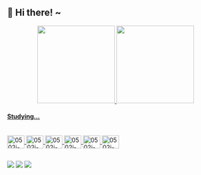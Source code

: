 ## 🦋 Hi there! ~

<div align="center">
  <a href="https://github.com/0502j">
  <img height="180em" src="https://github-readme-stats.vercel.app/api?username=0502j&show_icons=true&theme=omni&include_all_commits=true&count_private=true"/>
  <img height="180em" src="https://github-readme-stats.vercel.app/api/top-langs/?username=0502j&layout=compact&langs_count=7&theme=omni"/>
</div>
  
 #### Studying...
<div style="display: inline_block"><br>
  <img align="center" alt="0502j-CSS" height="30" width="40" src="https://cdn.jsdelivr.net/gh/devicons/devicon/icons/mongodb/mongodb-original.svg">
  <img align="center" alt="0502j-CSS" height="30" width="40" src="https://cdn.jsdelivr.net/gh/devicons/devicon/icons/php/php-original.svg">
  <img align="center" alt="0502j-CSS" height="30" width="40" src="https://cdn.jsdelivr.net/gh/devicons/devicon/icons/androidstudio/androidstudio-plain.svg">
  <img align="center" alt="0502j-CSS" height="30" width="40" src="https://cdn.jsdelivr.net/gh/devicons/devicon/icons/typescript/typescript-original.svg">
  <img align="center" alt="0502j-CSS" height="30" width="40" src="https://cdn.jsdelivr.net/gh/devicons/devicon/icons/wordpress/wordpress-plain.svg">
  <img align="center" alt="0502j-CSS" height="30" width="40" src="https://cdn.jsdelivr.net/gh/devicons/devicon/icons/figma/figma-original.svg">

  
 </div>
  

  ##
 
<div> 
  <a href="https://instagram.com/05.02.j" target="_blank"><img src="https://img.shields.io/badge/-Instagram-%23E4405F?style=for-the-badge&logo=instagram&logoColor=white" target="_blank"></a>
  <a href = "mailto:contato.jamiledesousa@gmail.com"><img src="https://img.shields.io/badge/-Gmail-%23333?style=for-the-badge&logo=gmail&logoColor=white" target="_blank"></a>
  <a href="https://www.linkedin.com/in/jamiledsousa" target="_blank"><img src="https://img.shields.io/badge/-LinkedIn-%230077B5?style=for-the-badge&logo=linkedin&logoColor=white" target="_blank"></a> 
 
</div>
